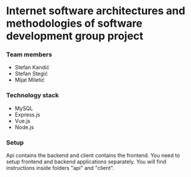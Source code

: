 # Internet software architectures and methodologies of software development group project
### Team members

* Stefan Kandić
* Stefan Stegić
* Mijat Miletić


### Technology stack
* MySQL
* Express.js
* Vue.js
* Node.js

### Setup

Api contains the backend and client contains the frontend. You need to setup frontend and backend applications separately. You will find instructions inside folders "api" and "client".
